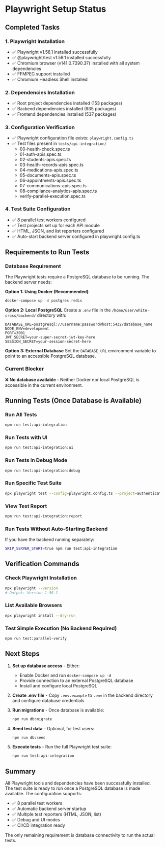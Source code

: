 # Playwright Setup Status

## Completed Tasks

### 1. Playwright Installation
- ✅ Playwright v1.56.1 installed successfully
- ✅ @playwright/test v1.56.1 installed successfully
- ✅ Chromium browser (v141.0.7390.37) installed with all system dependencies
- ✅ FFMPEG support installed
- ✅ Chromium Headless Shell installed

### 2. Dependencies Installation
- ✅ Root project dependencies installed (153 packages)
- ✅ Backend dependencies installed (935 packages)
- ✅ Frontend dependencies installed (537 packages)

### 3. Configuration Verification
- ✅ Playwright configuration file exists: `playwright.config.ts`
- ✅ Test files present in `tests/api-integration/`
  - 00-health-check.spec.ts
  - 01-auth-apis.spec.ts
  - 02-students-apis.spec.ts
  - 03-health-records-apis.spec.ts
  - 04-medications-apis.spec.ts
  - 05-documents-apis.spec.ts
  - 06-appointments-apis.spec.ts
  - 07-communications-apis.spec.ts
  - 08-compliance-analytics-apis.spec.ts
  - verify-parallel-execution.spec.ts

### 4. Test Suite Configuration
- ✅ 8 parallel test workers configured
- ✅ Test projects set up for each API module
- ✅ HTML, JSON, and list reporters configured
- ✅ Auto-start backend server configured in playwright.config.ts

## Requirements to Run Tests

### Database Requirement
The Playwright tests require a PostgreSQL database to be running. The backend server needs:

**Option 1: Using Docker (Recommended)**
```bash
docker-compose up -d postgres redis
```

**Option 2: Local PostgreSQL**
Create a `.env` file in the `/home/user/white-cross/backend/` directory with:
```env
DATABASE_URL=postgresql://username:password@host:5432/database_name
NODE_ENV=development
PORT=3001
JWT_SECRET=your-super-secret-jwt-key-here
SESSION_SECRET=your-session-secret-here
```

**Option 3: External Database**
Set the `DATABASE_URL` environment variable to point to an accessible PostgreSQL database.

### Current Blocker
❌ **No database available** - Neither Docker nor local PostgreSQL is accessible in the current environment.

## Running Tests (Once Database is Available)

### Run All Tests
```bash
npm run test:api-integration
```

### Run Tests with UI
```bash
npm run test:api-integration:ui
```

### Run Tests in Debug Mode
```bash
npm run test:api-integration:debug
```

### Run Specific Test Suite
```bash
npx playwright test --config=playwright.config.ts --project=authentication-apis
```

### View Test Report
```bash
npm run test:api-integration:report
```

### Run Tests Without Auto-Starting Backend
If you have the backend running separately:
```bash
SKIP_SERVER_START=true npm run test:api-integration
```

## Verification Commands

### Check Playwright Installation
```bash
npx playwright --version
# Output: Version 1.56.1
```

### List Available Browsers
```bash
npx playwright install --dry-run
```

### Test Simple Execution (No Backend Required)
```bash
npm run test:parallel-verify
```

## Next Steps

1. **Set up database access** - Either:
   - Enable Docker and run `docker-compose up -d`
   - Provide connection to an external PostgreSQL database
   - Install and configure local PostgreSQL

2. **Create .env file** - Copy `.env.example` to `.env` in the backend directory and configure database credentials

3. **Run migrations** - Once database is available:
   ```bash
   npm run db:migrate
   ```

4. **Seed test data** - Optional, for test users:
   ```bash
   npm run db:seed
   ```

5. **Execute tests** - Run the full Playwright test suite:
   ```bash
   npm run test:api-integration
   ```

## Summary

All Playwright tools and dependencies have been successfully installed. The test suite is ready to run once a PostgreSQL database is made available. The configuration supports:

- ✅ 8 parallel test workers
- ✅ Automatic backend server startup
- ✅ Multiple test reporters (HTML, JSON, list)
- ✅ Debug and UI modes
- ✅ CI/CD integration ready

The only remaining requirement is database connectivity to run the actual tests.

